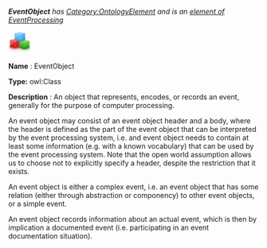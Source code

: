 ___EventObject__ 
 has
 [Category:OntologyElement](../../Category/OntologyElement "Category:OntologyElement") 
 and is an
 [element of](../../Property/ElementOf "Property:ElementOf") 
[EventProcessing](../../Submissions/EventProcessing "Submissions:EventProcessing")_




  





[![Class](../public/images/thumb/2/27/Class.gif/45px-Class.gif)](../../Image/Class.gif "Class")


__Name__ 
 : EventObject
 



__Type:__ 
 owl:Class
 



__Description__ 
 : An object that represents, encodes, or records an event, generally for the purpose of computer processing.
 



  





 An event object may consist of an event object header and a body, where the header is defined as the part of the event object that can be interpreted by the event processing system, i.e. and event object needs to contain at least some information (e.g. with a known vocabulary) that can be used by the event processing system. Note that the open world assumption allows us to choose not to explicitly specify a header, despite the restriction that it exists.
 



  





 An event object is either a complex event, i.e. an event object that has some relation (either through abstraction or componency) to other event objects, or a simple event.
 



  





 An event object records information about an actual event, which is then by implication a documented event (i.e. participating in an event documentation situation).
